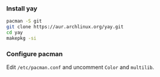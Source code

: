 ### Install yay

``` bash
pacman -S git
git clone https://aur.archlinux.org/yay.git
cd yay
makepkg -si
```

### Configure pacman

Edit `/etc/pacman.conf` and uncomment `Color` and `multilib`.
